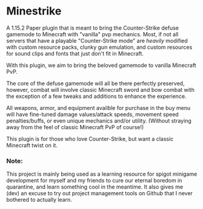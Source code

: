# Minestrike

A 1.15.2 Paper plugin that is meant to bring the Counter-Strike defuse gamemode to Minecraft with "vanilla" pvp mechanics.
Most, if not all servers that have a playable "Counter-Strike mode" are *heavily* modified with custom resource packs, clunky gun emulation, and custom resources for sound clips and fonts that just don't fit in Minecraft. 

With this plugin, we aim to bring the beloved gamemode to vanilla Minecraft PvP.

The core of the defuse gamemode will all be there perfectly preserved, however, combat will involve classic Minecraft sword and bow combat with the exception of a few tweaks and additions to enhance the experience.

All weapons, armor, and equipment availble for purchase in the buy menu will have fine-tuned damage values/attack speeds, movement speed penalties/buffs, or even unique mechanics and/or utility. (Without straying away from the feel of classic Minecraft PvP of course!)

This plugin is for those who love Counter-Strike, but want a classic Minecraft twist on it.

### Note:

This project is mainly being used as a learning resource for spigot minigame development for myself and my friends to cure our eternal boredom in quarantine, and learn something cool in the meantime. It also gives me (dev) an excuse to try out project management tools on Github that I never bothered to actually learn.
 
